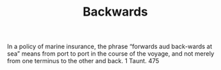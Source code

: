 ---
title: Backwards
permalink: "/definitions/backwards.html"
body: In a policy of marine insurance, the phrase “forwards aud back-wards at sea”
  means from port to port in the course of the voyage, and not merely from one terminus
  to the other and back. 1 Taunt. 475
published_at: '2018-07-07'
layout: post
---